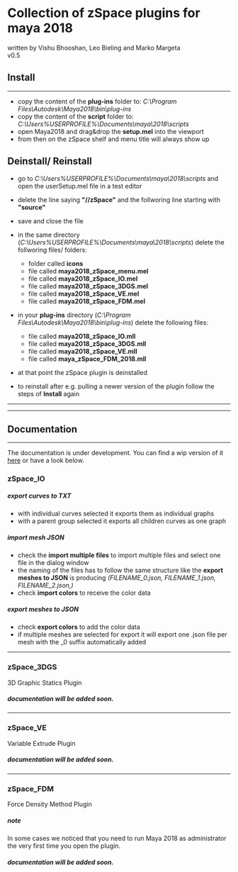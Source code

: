 # Collection of zSpace plugins for maya 2018
written by Vishu Bhooshan, Leo Bieling and Marko Margeta <br>
v0.5
## Install
---
* copy the content of the **plug-ins** folder to: *C:\Program Files\Autodesk\Maya2018\bin\plug-ins*
* copy the content of the **script** folder to: *C:\Users\%USERPROFILE%\Documents\maya\2018\scripts*
* open Maya2018 and drag&drop the **setup.mel** into the viewport
* from then on the zSpace shelf and menu title will always show up

## Deinstall/ Reinstall

* go to *C:\Users\%USERPROFILE%\Documents\maya\2018\scripts* and open the userSetup.mel file in a test editor
* delete the line saying **"//zSpace"** and the follworing line starting with **"source"**
* save and close the file
* in the same directory (*C:\Users\%USERPROFILE%\Documents\maya\2018\scripts*) delete the follworing files/ folders:
  * folder called **icons**
  * file called **maya2018_zSpace_menu.mel**
  * file called **maya2018_zSpace_IO.mel**
  * file called **maya2018_zSpace_3DGS.mel**
  * file called **maya2018_zSpace_VE.mel**
  * file called **maya2018_zSpace_FDM.mel**

* in your **plug-ins** directory (*C:\Program Files\Autodesk\Maya2018\bin\plug-ins*) delete the following files:
  * file called **maya2018_zSpace_IO.mll**
  * file called **maya2018_zSpace_3DGS.mll**
  * file called **maya2018_zSpace_VE.mll**
  * file called **maya_zSpace_FDM_2018.mll**
* at that point the zSpace plugin is deinstalled
* to reinstall after e.g. pulling a newer version of the plugin follow the steps of **Install** again
---
---
## Documentation
---
The documentation is under development. You can find a wip version of it [here](https://gitzhcode.github.io/ZHCODE_toolsets_documentation/) or have a look below.
### zSpace_IO
##### export curves to TXT
* with individual curves selected it exports them as individual graphs
* with a parent group selected it exports all children curves as one graph
##### import mesh JSON
* check the **import multiple files** to import multiple files and select one file in the dialog window
* the naming of the files has to follow the same structure like the **export meshes to JSON** is producing _(FILENAME_0.json, FILENAME_1.json, FILENAME_2.json,)_
* check **import colors** to receive the color data
##### export meshes to JSON
* check **export colors** to add the color data
* if multiple meshes are selected for export it will export one .json file per mesh with the _0 suffix automatically added
---
### zSpace_3DGS
3D Graphic Statics Plugin
##### documentation will be added soon.
---
### zSpace_VE
Variable Extrude Plugin
##### documentation will be added soon.
---
### zSpace_FDM
Force Density Method Plugin
##### note
In some cases we noticed that you need to run Maya 2018 as administrator the very first time you open the plugin.
##### documentation will be added soon.